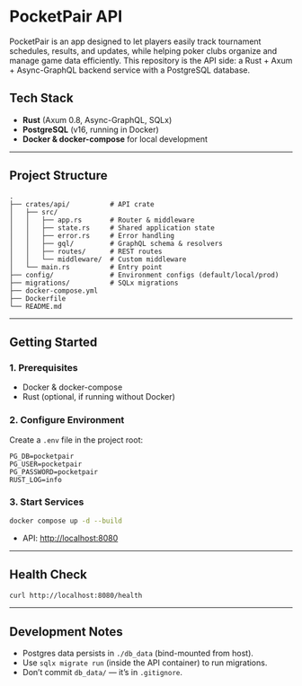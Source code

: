# PocketPair API

PocketPair is an app designed to let players easily track tournament schedules, results, and updates, while helping poker clubs organize and manage game data efficiently.
This repository is the API side: a Rust + Axum + Async-GraphQL backend service with a PostgreSQL database.  

## Tech Stack

- **Rust** (Axum 0.8, Async-GraphQL, SQLx)
- **PostgreSQL** (v16, running in Docker)
- **Docker & docker-compose** for local development

---

## Project Structure

```
.
├── crates/api/          # API crate
│   ├── src/
│   │   ├── app.rs       # Router & middleware
│   │   ├── state.rs     # Shared application state
│   │   ├── error.rs     # Error handling
│   │   ├── gql/         # GraphQL schema & resolvers
│   │   ├── routes/      # REST routes
│   │   └── middleware/  # Custom middleware
│   └── main.rs          # Entry point
├── config/              # Environment configs (default/local/prod)
├── migrations/          # SQLx migrations
├── docker-compose.yml
├── Dockerfile
└── README.md
```

---

## Getting Started

### 1. Prerequisites
- Docker & docker-compose
- Rust (optional, if running without Docker)

### 2. Configure Environment

Create a `.env` file in the project root:
```env
PG_DB=pocketpair
PG_USER=pocketpair
PG_PASSWORD=pocketpair
RUST_LOG=info
```

### 3. Start Services

```bash
docker compose up -d --build
```

- API: [http://localhost:8080](http://localhost:8080)

---

## Health Check
```bash
curl http://localhost:8080/health
```

---

## Development Notes
- Postgres data persists in `./db_data` (bind-mounted from host).
- Use `sqlx migrate run` (inside the API container) to run migrations.
- Don’t commit `db_data/` — it’s in `.gitignore`.
